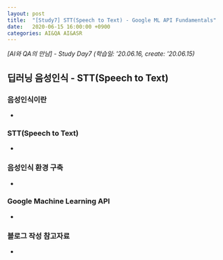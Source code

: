 ```yaml
---
layout: post
title:  "[Study7] STT(Speech to Text) - Google ML API Fundamentals"
date:   2020-06-15 16:00:00 +0900
categories: AI&QA AI&ASR
---
```


*[AI와 QA의 만남] - Study Day7 (학습일: '20.06.16, create: '20.06.15)*

## 딥러닝 음성인식 - STT(Speech to Text)

### 음성인식이란

- 

### STT(Speech to Text)

- 

### 음성인식 환경 구축

- 

### Google Machine Learning API

- 

### 블로그 작성 참고자료

- 

